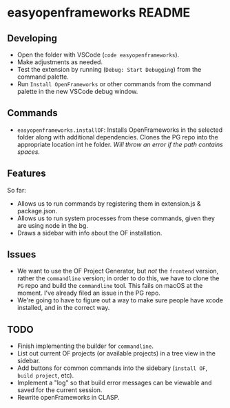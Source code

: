 # easyopenframeworks README

## Developing

- Open the folder with VSCode (`code easyopenframeworks`).
- Make adjustments as needed.
- Test the extension by running (`Debug: Start Debugging`) from the command palette.
- Run `Install OpenFrameworks` or other commands from the command palette in the new VSCode debug window.

## Commands

- `easyopenframeworks.installOF`: Installs OpenFrameworks in the selected folder along with additional dependencies. Clones the PG repo into the appropriate location int he folder. *Will throw an error if the path contains spaces.*

## Features

So far:
- Allows us to run commands by registering them in extension.js & package.json. 
- Allows us to run system processes from these commands, given they are using node in the bg.
- Draws a sidebar with info about the OF installation.

## Issues

- We want to use the OF Project Generator, but *not* the `frontend` version, rather the `commandline` version; in order to do this, we have to clone the `PG` repo and build the `commandline` tool. This fails on macOS at the moment. I've already filed an issue in the PG repo.
- We're going to have to figure out a way to make sure people have xcode installed, and in the correct way.

## TODO

- Finish implementing the builder for `commandline`.
- List out current OF projects (or available projects) in a tree view in the sidebar.
- Add buttons for common commands into the sidebary (`install OF`, `build project`, etc).
- Implement a "log" so that build error messages can be viewable and saved for the current session.
- Rewrite openFrameworks in CLASP.